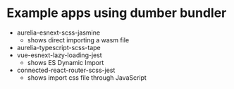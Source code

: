 # Example apps using dumber bundler

* aurelia-esnext-scss-jasmine
  - shows direct importing a wasm file
* aurelia-typescript-scss-tape
* vue-esnext-lazy-loading-jest
  - shows ES Dynamic Import
* connected-react-router-scss-jest
  - shows import css file through JavaScript
